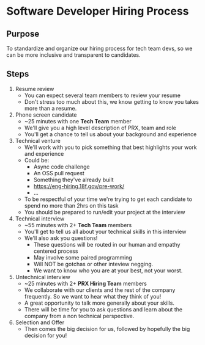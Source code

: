 # Software Developer Hiring Process

## Purpose

To standardize and organize our hiring process for tech team devs, so we can
be more inclusive and transparent to candidates.

## Steps

1. Resume review
    - You can expect several team members to review your resume
    - Don't stress too much about this, we know getting to know you takes more than a resume.
2. Phone screen candidate
    - ~25 minutes with one **Tech Team** member
    - We'll give you a high level description of PRX, team and role
    - You'll get a chance to tell us about your background and experience
3. Technical venture
    - We'll work with you to pick something that best highlights your work and experience
    - Could be:
      - Async code challenge
      - An OSS pull request
      - Something they've already built
      - https://eng-hiring.18f.gov/pre-work/
      - ...
    - To be respectful of your time we're trying to get each candidate to spend no more than 2hrs on this task
    - You should be prepared to run/edit your project at the interview
4. Technical interview
    - ~55 minutes with 2+ **Tech Team** members
    - You'll get to tell us all about your technical skills in this interview
    - We'll also ask you questions!
      - These questions will be routed in our human and empathy centered process
      - May involve some paired programming
      - Will NOT be gotchas or other inteview negging.  
      - We want to know who you are at your best, not your worst.
5. Untechnical interview
    - ~25 minutes with 2+ **PRX Hiring Team** members
    - We collaborate with our clients and the rest of the company frequently.  So we want to hear what they think of you!
    - A great opportunity to talk more generally about your skills.
    - There will be time for you to ask questions and learn about the company from a non technical perspective.
7. Selection and Offer
    - Then comes the big decision for us, followed by hopefully the big decision for you!